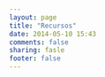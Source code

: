 ```yaml
---
layout: page
title: "Recursos"
date: 2014-05-10 15:43
comments: false
sharing: fasle
footer: false
---
```

